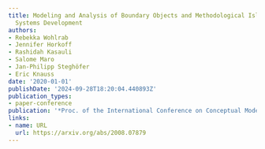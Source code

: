 ```yaml
---
title: Modeling and Analysis of Boundary Objects and Methodological Islands in Large-Scale
  Systems Development
authors:
- Rebekka Wohlrab
- Jennifer Horkoff
- Rashidah Kasauli
- Salome Maro
- Jan-Philipp Steghöfer
- Eric Knauss
date: '2020-01-01'
publishDate: '2024-09-28T18:20:04.440893Z'
publication_types:
- paper-conference
publication: '*Proc. of the International Conference on Conceptual Modeling (ER 2020)*'
links:
- name: URL
  url: https://arxiv.org/abs/2008.07879
---
```

